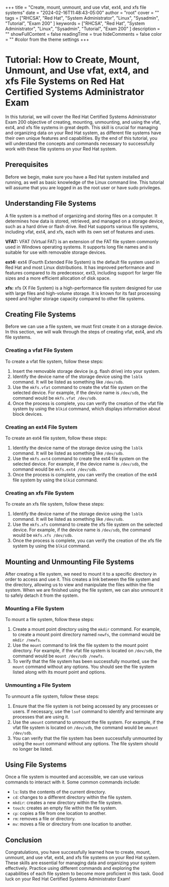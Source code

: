 +++
title = "Create, mount, unmount, and use vfat, ext4, and xfs file systems"
date = "2024-02-16T11:48:43-05:00"
author = "root"
cover = ""
tags = ["RHCSA", "Red Hat", "System Administrator", "Linux", "Sysadmin", "Tutorial", "Exam 200" ]
keywords = ["RHCSA", "Red Hat", "System Administrator", "Linux", "Sysadmin", "Tutorial", "Exam 200" ]
description = ""
showFullContent = false
readingTime = true
hideComments = false
color = "" #color from the theme settings
+++


# Tutorial: How to Create, Mount, Unmount, and Use vfat, ext4, and xfs File Systems on Red Hat Certified Systems Administrator Exam

In this tutorial, we will cover the Red Hat Certified Systems Administrator Exam 200 objective of creating, mounting, unmounting, and using the vfat, ext4, and xfs file systems in great depth. This skill is crucial for managing and organizing data on your Red Hat system, as different file systems have their own unique features and capabilities. By the end of this tutorial, you will understand the concepts and commands necessary to successfully work with these file systems on your Red Hat system.

## Prerequisites
Before we begin, make sure you have a Red Hat system installed and running, as well as basic knowledge of the Linux command line. This tutorial will assume that you are logged in as the root user or have sudo privileges.

## Understanding File Systems
A file system is a method of organizing and storing files on a computer. It determines how data is stored, retrieved, and managed on a storage device, such as a hard drive or flash drive. Red Hat supports various file systems, including vfat, ext4, and xfs, each with its own set of features and uses.

**VFAT:** VFAT (Virtual FAT) is an extension of the FAT file system commonly used in Windows operating systems. It supports long file names and is suitable for use with removable storage devices.

**ext4:** ext4 (Fourth Extended File System) is the default file system used in Red Hat and most Linux distributions. It has improved performance and features compared to its predecessor, ext3, including support for larger file sizes and a more efficient allocation of disk space.

**xfs:** xfs (X File System) is a high-performance file system designed for use with large files and high-volume storage. It is known for its fast processing speed and higher storage capacity compared to other file systems.

## Creating File Systems
Before we can use a file system, we must first create it on a storage device. In this section, we will walk through the steps of creating vfat, ext4, and xfs file systems.

### Creating a vfat File System
To create a vfat file system, follow these steps:

1. Insert the removable storage device (e.g. flash drive) into your system.
2. Identify the device name of the storage device using the `lsblk` command. It will be listed as something like `/dev/sdb`.
3. Use the `mkfs.vfat` command to create the vfat file system on the selected device. For example, if the device name is `/dev/sdb`, the command would be `mkfs.vfat /dev/sdb`.
4. Once the process is complete, you can verify the creation of the vfat file system by using the `blkid` command, which displays information about block devices.

### Creating an ext4 File System
To create an ext4 file system, follow these steps:

1. Identify the device name of the storage device using the `lsblk` command. It will be listed as something like `/dev/sdb`.
2. Use the `mkfs.ext4` command to create the ext4 file system on the selected device. For example, if the device name is `/dev/sdb`, the command would be `mkfs.ext4 /dev/sdb`.
3. Once the process is complete, you can verify the creation of the ext4 file system by using the `blkid` command.

### Creating an xfs File System
To create an xfs file system, follow these steps:

1. Identify the device name of the storage device using the `lsblk` command. It will be listed as something like `/dev/sdb`.
2. Use the `mkfs.xfs` command to create the xfs file system on the selected device. For example, if the device name is `/dev/sdb`, the command would be `mkfs.xfs /dev/sdb`.
3. Once the process is complete, you can verify the creation of the xfs file system by using the `blkid` command.

## Mounting and Unmounting File Systems
After creating a file system, we need to mount it to a specific directory in order to access and use it. This creates a link between the file system and the directory, allowing us to view and manipulate the files within the file system. When we are finished using the file system, we can also unmount it to safely detach it from the system.

### Mounting a File System
To mount a file system, follow these steps:

1. Create a mount point directory using the `mkdir` command. For example, to create a mount point directory named `newfs`, the command would be `mkdir /newfs`.
2. Use the `mount` command to link the file system to the mount point directory. For example, if the vfat file system is located on `/dev/sdb`, the command would be `mount /dev/sdb /newfs`.
3. To verify that the file system has been successfully mounted, use the `mount` command without any options. You should see the file system listed along with its mount point and options.

### Unmounting a File System
To unmount a file system, follow these steps:

1. Ensure that the file system is not being accessed by any processes or users. If necessary, use the `lsof` command to identify and terminate any processes that are using it.
2. Use the `umount` command to unmount the file system. For example, if the vfat file system is located on `/dev/sdb`, the command would be `umount /dev/sdb`.
3. You can verify that the file system has been successfully unmounted by using the `mount` command without any options. The file system should no longer be listed.

## Using File Systems
Once a file system is mounted and accessible, we can use various commands to interact with it. Some common commands include:

- `ls`: lists the contents of the current directory.
- `cd`: changes to a different directory within the file system.
- `mkdir`: creates a new directory within the file system.
- `touch`: creates an empty file within the file system.
- `cp`: copies a file from one location to another.
- `rm`: removes a file or directory.
- `mv`: moves a file or directory from one location to another.

## Conclusion
Congratulations, you have successfully learned how to create, mount, unmount, and use vfat, ext4, and xfs file systems on your Red Hat system. These skills are essential for managing data and organizing your system effectively. Practice using different commands and exploring the capabilities of each file system to become more proficient in this task. Good luck on your Red Hat Certified Systems Administrator Exam!